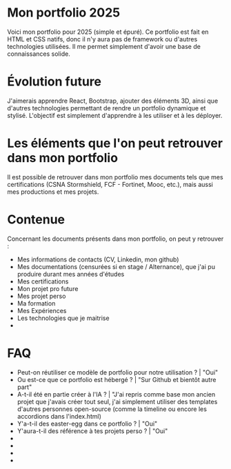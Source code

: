 # Mon portfolio 2025
Voici mon portfolio pour 2025 (simple et épuré). Ce portfolio est fait en HTML et CSS natifs, donc il n'y aura pas de framework ou d'autres technologies utilisées. Il me permet simplement d'avoir une base de connaissances solide.

# Évolution future
J'aimerais apprendre React, Bootstrap, ajouter des éléments 3D, ainsi que d'autres technologies permettant de rendre un portfolio dynamique et stylisé. L'objectif est simplement d'apprendre à les utiliser et à les déployer.

# Les éléments que l'on peut retrouver dans mon portfolio
Il est possible de retrouver dans mon portfolio mes documents tels que mes certifications (CSNA Stormshield, FCF - Fortinet, Mooc, etc.), mais aussi mes productions et mes projets.

# Contenue
Concernant les documents présents dans mon portfolio, on peut y retrouver : 
- Mes informations de contacts (CV, Linkedin, mon github)
- Mes documentations (censurées si en stage / Alternance), que j'ai pu produire durant mes années d'études
- Mes certifications
- Mon projet pro future
- Mes projet perso
- Ma formation 
- Mes Expériences
- Les technologies que je maitrise
- 

# FAQ 

- Peut-on réutiliser ce modèle de portfolio pour notre utilisation ? | "Oui"
- Ou est-ce que ce portfolio est hébergé ? | "Sur Github et bientôt autre part"
- A-t-il été en partie créer à l'IA ? | "J'ai repris comme base mon ancien projet que j'avais créer tout seul, j'ai simplement utiliser des templates d'autres personnes open-source (comme la timeline ou encore les accordions dans l'index.html)
- Y'a-t-il des easter-egg dans ce portfolio ? | "Oui"
- Y'aura-t-il des référence à tes projets perso ? | "Oui"
- 
- 
- 
- 